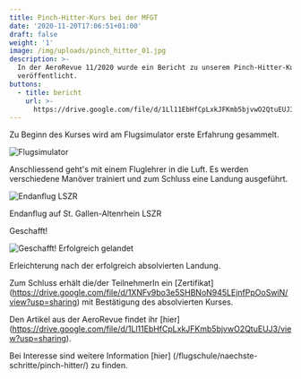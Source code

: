 ```yaml
---
title: Pinch-Hitter-Kurs bei der MFGT
date: '2020-11-20T17:06:51+01:00'
draft: false
weight: '1'
image: /img/uploads/pinch_hitter_01.jpg
description: >-
  In der AeroRevue 11/2020 wurde ein Bericht zu unserem Pinch-Hitter-Kurs
  veröffentlicht.
buttons:
  - title: bericht
    url: >-
      https://drive.google.com/file/d/1Ll11EbHfCpLxkJFKmb5bjvwO2QtuEUJ3/view?usp=sharing
---
```

Zu Beginn des Kurses wird am Flugsimulator erste Erfahrung gesammelt.

![Flugsimulator](/img/uploads/pinch_hitter_01.jpg)

Anschliessend geht's mit einem Fluglehrer in die Luft. Es werden verschiedene Manöver trainiert und zum Schluss eine Landung ausgeführt.

![Endanflug LSZR](/img/uploads/pinch_hitter_02.jpg)

Endanflug auf St. Gallen-Altenrhein LSZR

Geschafft!

![Geschafft! Erfolgreich gelandet](/img/uploads/pinch_hitter_03.jpg)

Erleichterung nach der erfolgreich absolvierten Landung.

Zum Schluss erhält die/der TeilnehmerIn ein [Zertifikat] (https://drive.google.com/file/d/1XNFv9bo3e5SHBNoN945LEjnfPpOoSwiN/view?usp=sharing) mit Bestätigung des absolvierten Kurses.

Den Artikel aus der AeroRevue findet ihr [hier] (https://drive.google.com/file/d/1Ll11EbHfCpLxkJFKmb5bjvwO2QtuEUJ3/view?usp=sharing).

Bei Interesse sind weitere Information [hier] (/flugschule/naechste-schritte/pinch-hitter/) zu finden.
